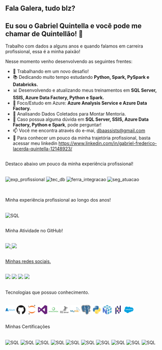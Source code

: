 ## Fala Galera, tudo blz? 

## Eu sou o Gabriel Quintella e você pode me chamar de Quintellão! 👋

Trabalho com dados a alguns anos e quando falamos em carreira profissional, essa é a minha paixão! 

Nesse momento venho desenvolvendo as seguintes frentes:

- 🔭 Trabalhando em um novo desafio!
- 📚 Dedicando muito tempo estudando <b>Python, Spark, PySpark e Databricks.</b>
- 📊 Desenvolvendo e atualizando meus treinamentos em <b>SQL Server, SSIS, Azure Data Factory, Python e Spark.</b>
- 💭 Foco/Estudo em Azure: <b>Azure Analysis Service e Azure Data Factory.</b>
- 🎲 Analisando Dados Coletados para Montar Mentoria.
- 💬 Caso possua alguma dúvida em <b>SQL Server, SSIS, Azure Data Factory, Python e Spark</b>, pode perguntar!
- 📫 Você me encontra através do e-mai, dbaassists@gmail.com 
- 📜 Para conhecer um pouco da minha trajetória profissional, basta acessar meu linkedin https://www.linkedin.com/in/gabriel-frederico-lacerda-quintella-12148923/

##


Destaco abaixo um pouco da minha experiência profissional!


<div style='display: inline_block'><br>
<img align='center' alt='exp_profissional' height='170' width='200em' src='https://github.com/dbaassists/QuemSouEu/blob/main/exp_profissional.png'/>
<img align='center' alt='tec_db' height='170' width='190em'  src='https://github.com/dbaassists/QuemSouEu/blob/main/tec_db.png'/>
<img align='center' alt='ferra_integracao' height='170' width='190em'  src='https://github.com/dbaassists/QuemSouEu/blob/main/ferra_integracao.png'/>  
<img align='center' alt='seg_atuacao' height='180' width='180em'  src='https://github.com/dbaassists/QuemSouEu/blob/main/seg_atuacao.png'/>
</div>

<br>

##

Minha experiência profissional ao longo dos anos!



<div style='display: inline_block'><br>
<img align='center' alt='SQL' height='300' width='800' src='https://github.com/dbaassists/QuemSouEu/blob/main/linha_tempo.png'/>
</div>


##
Minha Atividade no GitHub!

<div><br>
<a href="https://github.com/dbaassists">
<img height="180em" src="https://github-readme-stats.vercel.app/api?username=dbaassists&theme=nord&show_icons=true&include_all_commits=true&count_private=true"/>
<img height="180em" src="https://github-readme-stats.vercel.app/api/top-langs?username=dbaassists&layout=compact&langs_count=16&theme=nord"/>
</div>

##
Minhas redes sociais.  

  
<div><br>
<a href='https://github.com/dbaassists'><img src='https://img.shields.io/badge/GitHub-100000?style=for-the-badge&logo=github&logoColor=white' target='_blank'/></a>
<a href='https://www.instagram.com/dbaassists/'><img src='https://img.shields.io/badge/Instagram-E4405F?style=for-the-badge&logo=instagram&logoColor=white' target='_blank'/></a>
<a href='https://www.linkedin.com/in/gabriel-frederico-lacerda-quintella-12148923/'><img src='https://img.shields.io/badge/LinkedIn-0077B5?style=for-the-badge&logo=linkedin&logoColor=white' target='_blank'/></a>
<a href='https://twitter.com/dbaassists'><img src='https://img.shields.io/badge/Twitter-1DA1F2?style=for-the-badge&logo=twitter&logoColor=white' target='_blank'/></a>
</div>
  
##
Tecnologias que possuo conhecimento.
  
<div style='display: inline_block'><br>
<img align='center' alt='SQL' height='30' width='30' src='https://raw.githubusercontent.com/devicons/devicon/master/icons/azure/azure-original-wordmark.svg'/>
<img align='center' alt='SQL' height='30' width='30' src='https://raw.githubusercontent.com/devicons/devicon/master/icons/github/github-original.svg'/>
<img align='center' alt='SQL' height='30' width='30' src='https://raw.githubusercontent.com/devicons/devicon/master/icons/jupyter/jupyter-original.svg'/>  
<img align='center' alt='SQL' height='30' width='30' src='https://raw.githubusercontent.com/devicons/devicon/master/icons/visualstudio/visualstudio-plain.svg'/>
<img align='center' alt='SQL' height='30' width='30' src='https://raw.githubusercontent.com/devicons/devicon/master/icons/anaconda/anaconda-original-wordmark.svg'/>
<img align='center' alt='SQL' height='30' width='30' src='https://raw.githubusercontent.com/devicons/devicon/master/icons/microsoftsqlserver/microsoftsqlserver-plain-wordmark.svg'/>
<img align='center' alt='SQL' height='30' width='30' src='https://raw.githubusercontent.com/devicons/devicon/master/icons/mysql/mysql-original-wordmark.svg'/> 
<img align='center' alt='SQL' height='30' width='30' src='https://raw.githubusercontent.com/devicons/devicon/master/icons/postgresql/postgresql-original.svg'/>
<img align='center' alt='SQL' height='30' width='30' src='https://raw.githubusercontent.com/devicons/devicon/master/icons/python/python-original.svg'/>  
<img align='center' alt='SQL' height='30' width='30' src='https://raw.githubusercontent.com/devicons/devicon/master/icons/numpy/numpy-original.svg'/>  
<img align='center' alt='SQL' height='30' width='30' src='https://raw.githubusercontent.com/devicons/devicon/master/icons/pandas/pandas-original.svg'/>    
<img align='center' alt='SQL' height='30' width='30' src='https://raw.githubusercontent.com/devicons/devicon/master/icons/salesforce/salesforce-plain.svg'/>
</div>  
  
##

Minhas Certificações
  
<div style='display: inline_block'><br>
<img align='center' alt='SQL' height='90' width='90' src='https://github.com/dbaassists/QuemSouEu/blob/main/badges/mcsasqlserver.png'/>
<img align='center' alt='SQL' height='90' width='90' src='https://github.com/dbaassists/QuemSouEu/blob/main/badges/mtadatabase.png'/>
  <img align='center' alt='SQL' height='90' width='90' src='https://github.com/dbaassists/QuemSouEu/blob/main/badges/mtapython.png'/>
  <img align='center' alt='SQL' height='90' width='90' src='https://github.com/dbaassists/QuemSouEu/blob/main/badges/az900.png'/>
  <img align='center' alt='SQL' height='90' width='90' src='https://github.com/dbaassists/QuemSouEu/blob/main/badges/dp900.png'/>
  <img align='center' alt='SQL' height='90' width='90' src='https://github.com/dbaassists/QuemSouEu/blob/main/badges/ai900.png'/>
  <img align='center' alt='SQL' height='90' width='90' src='https://github.com/dbaassists/QuemSouEu/blob/main/badges/dp203.png'/>
  <img align='center' alt='SQL' height='90' width='90' src='https://github.com/dbaassists/QuemSouEu/blob/main/badges/dp300.png'/>
  <img align='center' alt='SQL' height='90' width='90' src='https://github.com/dbaassists/QuemSouEu/blob/main/badges/mct_2022_2023.png'/>
  <img align='center' alt='SQL' height='90' width='90' src='https://github.com/dbaassists/QuemSouEu/blob/main/badges/mct_2023_2024.png'/>
</div>  
  
##
  

